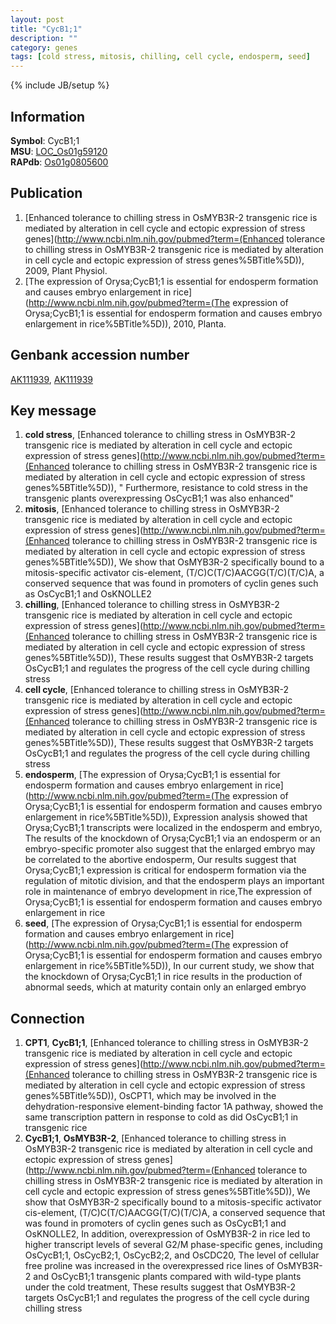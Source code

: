```yaml
---
layout: post
title: "CycB1;1"
description: ""
category: genes
tags: [cold stress, mitosis, chilling, cell cycle, endosperm, seed]
---
```

{% include JB/setup %}

## Information
__Symbol__: CycB1;1  
__MSU__: [LOC_Os01g59120](http://rice.plantbiology.msu.edu/cgi-bin/ORF_infopage.cgi?orf=LOC_Os01g59120)  
__RAPdb__: [Os01g0805600](http://rapdb.dna.affrc.go.jp/viewer/gbrowse_details/irgsp1?name=Os01g0805600)  

## Publication
1. [Enhanced tolerance to chilling stress in OsMYB3R-2 transgenic rice is mediated by alteration in cell cycle and ectopic expression of stress genes](http://www.ncbi.nlm.nih.gov/pubmed?term=(Enhanced tolerance to chilling stress in OsMYB3R-2 transgenic rice is mediated by alteration in cell cycle and ectopic expression of stress genes%5BTitle%5D)), 2009, Plant Physiol.
2. [The expression of Orysa;CycB1;1 is essential for endosperm formation and causes embryo enlargement in rice](http://www.ncbi.nlm.nih.gov/pubmed?term=(The expression of Orysa;CycB1;1 is essential for endosperm formation and causes embryo enlargement in rice%5BTitle%5D)), 2010, Planta.

## Genbank accession number
[AK111939](http://www.ncbi.nlm.nih.gov/nuccore/AK111939), [AK111939](http://www.ncbi.nlm.nih.gov/nuccore/AK111939)

## Key message
1. __cold stress__, [Enhanced tolerance to chilling stress in OsMYB3R-2 transgenic rice is mediated by alteration in cell cycle and ectopic expression of stress genes](http://www.ncbi.nlm.nih.gov/pubmed?term=(Enhanced tolerance to chilling stress in OsMYB3R-2 transgenic rice is mediated by alteration in cell cycle and ectopic expression of stress genes%5BTitle%5D)), " Furthermore, resistance to cold stress in the transgenic plants overexpressing OsCycB1;1 was also enhanced"
2. __mitosis__, [Enhanced tolerance to chilling stress in OsMYB3R-2 transgenic rice is mediated by alteration in cell cycle and ectopic expression of stress genes](http://www.ncbi.nlm.nih.gov/pubmed?term=(Enhanced tolerance to chilling stress in OsMYB3R-2 transgenic rice is mediated by alteration in cell cycle and ectopic expression of stress genes%5BTitle%5D)),  We show that OsMYB3R-2 specifically bound to a mitosis-specific activator cis-element, (T/C)C(T/C)AACGG(T/C)(T/C)A, a conserved sequence that was found in promoters of cyclin genes such as OsCycB1;1 and OsKNOLLE2
3. __chilling__, [Enhanced tolerance to chilling stress in OsMYB3R-2 transgenic rice is mediated by alteration in cell cycle and ectopic expression of stress genes](http://www.ncbi.nlm.nih.gov/pubmed?term=(Enhanced tolerance to chilling stress in OsMYB3R-2 transgenic rice is mediated by alteration in cell cycle and ectopic expression of stress genes%5BTitle%5D)),  These results suggest that OsMYB3R-2 targets OsCycB1;1 and regulates the progress of the cell cycle during chilling stress
4. __cell cycle__, [Enhanced tolerance to chilling stress in OsMYB3R-2 transgenic rice is mediated by alteration in cell cycle and ectopic expression of stress genes](http://www.ncbi.nlm.nih.gov/pubmed?term=(Enhanced tolerance to chilling stress in OsMYB3R-2 transgenic rice is mediated by alteration in cell cycle and ectopic expression of stress genes%5BTitle%5D)),  These results suggest that OsMYB3R-2 targets OsCycB1;1 and regulates the progress of the cell cycle during chilling stress
5. __endosperm__, [The expression of Orysa;CycB1;1 is essential for endosperm formation and causes embryo enlargement in rice](http://www.ncbi.nlm.nih.gov/pubmed?term=(The expression of Orysa;CycB1;1 is essential for endosperm formation and causes embryo enlargement in rice%5BTitle%5D)),  Expression analysis showed that Orysa;CycB1;1 transcripts were localized in the endosperm and embryo, The results of the knockdown of Orysa;CycB1;1 via an endosperm or an embryo-specific promoter also suggest that the enlarged embryo may be correlated to the abortive endosperm, Our results suggest that Orysa;CycB1;1 expression is critical for endosperm formation via the regulation of mitotic division, and that the endosperm plays an important role in maintenance of embryo development in rice,The expression of Orysa;CycB1;1 is essential for endosperm formation and causes embryo enlargement in rice
6. __seed__, [The expression of Orysa;CycB1;1 is essential for endosperm formation and causes embryo enlargement in rice](http://www.ncbi.nlm.nih.gov/pubmed?term=(The expression of Orysa;CycB1;1 is essential for endosperm formation and causes embryo enlargement in rice%5BTitle%5D)),  In our current study, we show that the knockdown of Orysa;CycB1;1 in rice results in the production of abnormal seeds, which at maturity contain only an enlarged embryo

## Connection
1. __CPT1__, __CycB1;1__, [Enhanced tolerance to chilling stress in OsMYB3R-2 transgenic rice is mediated by alteration in cell cycle and ectopic expression of stress genes](http://www.ncbi.nlm.nih.gov/pubmed?term=(Enhanced tolerance to chilling stress in OsMYB3R-2 transgenic rice is mediated by alteration in cell cycle and ectopic expression of stress genes%5BTitle%5D)),  OsCPT1, which may be involved in the dehydration-responsive element-binding factor 1A pathway, showed the same transcription pattern in response to cold as did OsCycB1;1 in transgenic rice
2. __CycB1;1__, __OsMYB3R-2__, [Enhanced tolerance to chilling stress in OsMYB3R-2 transgenic rice is mediated by alteration in cell cycle and ectopic expression of stress genes](http://www.ncbi.nlm.nih.gov/pubmed?term=(Enhanced tolerance to chilling stress in OsMYB3R-2 transgenic rice is mediated by alteration in cell cycle and ectopic expression of stress genes%5BTitle%5D)),  We show that OsMYB3R-2 specifically bound to a mitosis-specific activator cis-element, (T/C)C(T/C)AACGG(T/C)(T/C)A, a conserved sequence that was found in promoters of cyclin genes such as OsCycB1;1 and OsKNOLLE2, In addition, overexpression of OsMYB3R-2 in rice led to higher transcript levels of several G2/M phase-specific genes, including OsCycB1;1, OsCycB2;1, OsCycB2;2, and OsCDC20, The level of cellular free proline was increased in the overexpressed rice lines of OsMYB3R-2 and OsCycB1;1 transgenic plants compared with wild-type plants under the cold treatment, These results suggest that OsMYB3R-2 targets OsCycB1;1 and regulates the progress of the cell cycle during chilling stress


